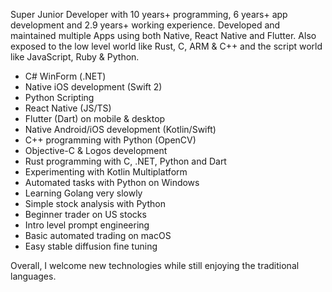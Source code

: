 Super Junior Developer with 10 years+ programming, 6 years+ app development and 2.9 years+ working experience. Developed and maintained multiple Apps using both Native, React Native and Flutter. Also exposed to the low level world like Rust, C, ARM & C++ and the script world like JavaScript, Ruby & Python. 

- C# WinForm (.NET)
- Native iOS development (Swift 2)
- Python Scripting
- React Native (JS/TS)
- Flutter (Dart) on mobile & desktop
- Native Android/iOS development (Kotlin/Swift)
- C++ programming with Python (OpenCV)
- Objective-C & Logos development
- Rust programming with C, .NET, Python and Dart
- Experimenting with Kotlin Multiplatform
- Automated tasks with Python on Windows
- Learning Golang very slowly
- Simple stock analysis with Python
- Beginner trader on US stocks
- Intro level prompt engineering
- Basic automated trading on macOS
- Easy stable diffusion fine tuning

Overall, I welcome new technologies while still enjoying the traditional languages. 
